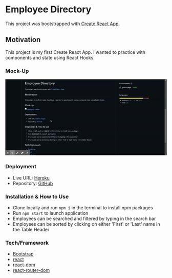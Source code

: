 # Employee Directory

This project was bootstrapped with [Create React App](https://github.com/facebook/create-react-app). 

## Motivation

This project is my first Create React App. I wanted to practice with components and state using React Hooks. 

### Mock-Up
![Employee-Tracker](./assets/employee-directory.gif)

### Deployment
* Live URL: [Heroku]()
* Repository: [GitHub](https://github.com/rayna-v/employee-directory)

### Installation & How to Use
* Clone locally and run ```npm i``` in the terminal to install npm packages
* Run ```npm start``` to launch application
* Employees can be searched and filtered by typing in the search bar 
* Employees can be sorted by clicking on either 'First' or 'Last' name in the Table Header

### Tech/Framework 
* [Bootstrap](https://getbootstrap.com/docs/4.5/getting-started/introduction/)
* [react](https://www.npmjs.com/package/react)
* [react-dom](https://www.npmjs.com/package/react-dom)
* [react-router-dom](https://www.npmjs.com/package/react-router-dom)




